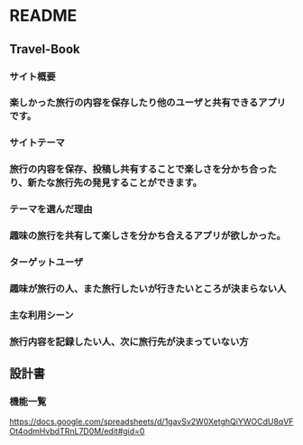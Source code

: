 # README
## Travel-Book

### サイト概要
### 楽しかった旅行の内容を保存したり他のユーザと共有できるアプリです。

### サイトテーマ
### 旅行の内容を保存、投稿し共有することで楽しさを分かち合ったり、新たな旅行先の発見することができます。

### テーマを選んだ理由
### 趣味の旅行を共有して楽しさを分かち合えるアプリが欲しかった。

### ターゲットユーザ
### 趣味が旅行の人、また旅行したいが行きたいところが決まらない人

### 主な利用シーン
### 旅行内容を記録したい人、次に旅行先が決まっていない方

## 設計書
### 機能一覧
<https://docs.google.com/spreadsheets/d/1gavSv2W0XetghQiYWOCdU8qVFOt4odmHvbdTRnL7D0M/edit#gid=0>